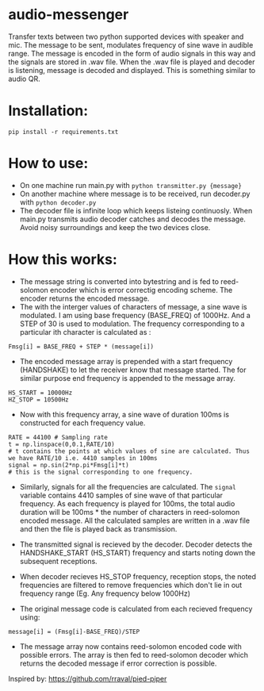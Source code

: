 # audio-messenger

Transfer texts between two python supported devices with speaker and mic. 
The message to be sent, modulates frequency of sine wave in audible range.
The message is encoded in the form of audio signals in this way and the signals are stored in .wav file.
When the .wav file is played and decoder is listening, message is decoded and displayed. This is something similar to audio QR.

# Installation:
  `pip install -r requirements.txt`

# How to use:
  - On one machine run main.py with `python transmitter.py {message}` 
  - On another machine where message is to be received, run decoder.py with `python decoder.py`
  - The decoder file is infinite loop which keeps listeing continuosly. When main.py transmits audio decoder catches and decodes the message. Avoid noisy surroundings and keep the two devices close.
  
# How this works:
  - The message string is converted into bytestring and is fed to reed-solomon encoder which is error correctig encoding scheme. The encoder returns the encoded message. 
  - The with the interger values of characters of message, a sine wave is modulated. I am using base frequency (BASE_FREQ) of 1000Hz. And a STEP of 30 is used to modulation.
  The frequency corresponding to a particular ith character is calculated as :
  ```
  Fmsg[i] = BASE_FREQ + STEP * (message[i])
  ```
 
  - The encoded message array is prepended with a start frequency (HANDSHAKE) to let the receiver know that message started. The for similar purpose end frequency is appended to the message array.
  ```
  HS_START = 10000Hz
  HZ_STOP = 10500Hz
  ```
  
 - Now with this frequency array, a sine wave of duration 100ms is constructed for each frequency value.
 
 ```
 RATE = 44100 # Sampling rate
 t = np.linspace(0,0.1,RATE/10)
 # t contains the points at which values of sine are calculated. Thus we have RATE/10 i.e. 4410 samples in 100ms
 signal = np.sin(2*np.pi*Fmsg[i]*t)
 # this is the signal corresponding to one frequency.
 ```
- Similarly, signals for all the frequencies are calculated. The `signal` variable contains 4410 samples of sine wave of that particular frequency. As each frequency is played for 100ms, the total audio duration will be 100ms * the number of characters in reed-solomon encoded message. All the calculated samples are written in a .wav file and then the file is played back as transmission.

- The transmitted signal is recieved by the decoder. Decoder detects the HANDSHAKE_START (HS_START) frequency and starts noting down the subsequent receptions.

- When decoder recieves HS_STOP frequency, reception stops, the noted frequencies are filtered to remove frequencies which don't lie in out frequency range (Eg. Any frequency below 1000Hz)

- The original message code is calculated from each recieved frequency using:

```
message[i] = (Fmsg[i]-BASE_FREQ)/STEP
```
- The message array now contains reed-solomon encoded code with possible errors. The array is then fed to reed-solomon decoder which returns the decoded message if error correction is possible.


Inspired by: https://github.com/rraval/pied-piper
